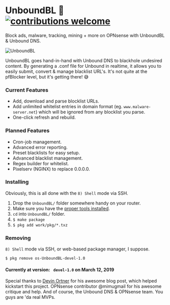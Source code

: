# UnboundBL 🛑 [![contributions welcome](https://img.shields.io/badge/contributions-welcome-brightgreen.svg?style=flat)](https://github.com/alectrocute/UnboundBL/pulls)
Block ads, malware, tracking, mining + more on OPNsense with UnboundBL & Unbound DNS.

![UnboundBL](https://i.imgur.com/zvKpPDk.png)

UnboundBL goes hand-in-hand with Unbound DNS to blackhole undesired content. By generating a .conf file for Unbound in realtime, it allows you to easily submit, convert & manage blacklist URL's. It's not quite at the pfBlocker level, but it's getting there! 😅

### Current Features
- Add, download and parse blocklist URLs.
- Add unlimited whitelist entries in domain format (eg. `www.malware-server.net`) which will be ignored from any blocklist you parse.
- One-click refresh and rebuild.

### Planned Features
- Cron-job management.
- Advanced error reporting.
- Preset blacklists for easy setup.
- Advanced blacklist management.
- Regex builder for whitelist.
- Pixelserv (NGINX) to replace 0.0.0.0.


### Installing
Obviously, this is all done with the `8) Shell` mode via SSH.

1. Drop the `UnboundBL/` folder somewhere handy on your router.
2. Make sure you have the [proper tools installed](https://github.com/opnsense/plugins/issues/231#issuecomment-322993962).
3. `cd` into `UnboundBL/` folder.
4. `$ make package`
5. `$ pkg add work/pkg/*.txz`

### Removing
`8) Shell` mode via SSH, or web-based package manager, I suppose.

`$ pkg remove os-UnboundBL-devel-1.0`

#### Currently at version: ` devel-1.0`  on March 12, 2019

Special thanks to [Devin Ortner](https://devinstechblog.com/block-ads-with-dns-in-opnsense/) for his awesome blog post, which helped kickstart this project. OPNsense contributor @mimugmail for his awesome critique and help. And of course, the Unbound DNS & OPNsense team. You guys are 'da real MVPs.
